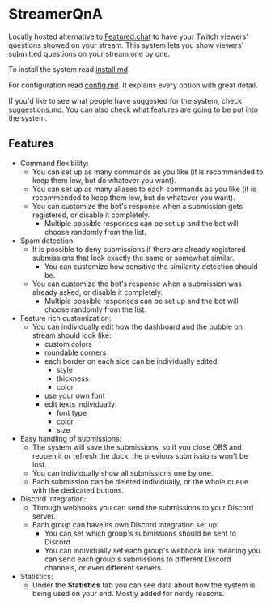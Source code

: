 # StreamerQnA
Locally hosted alternative to [Featured.chat](https://featured.chat/) to have your Twitch viewers' questions showed on your stream.
This system lets you show viewers' submitted questions on your stream one by one.

To install the system read [install.md](/README/install.md).

For configuration read [config.md](/README/config.md). It explains every option with great detail.

If you'd like to see what people have suggested for the system, check [suggestions.md](/README/suggestions.md).
You can also check what features are going to be put into the system.


## Features
- Command flexibility:
  - You can set up as many commands as you like (it is recommended to keep them low, but do whatever you want).
  - You can set up as many aliases to each commands as you like (it is recommended to keep them low, but do whatever you want).
  - You can customize the bot's response when a submission gets registered, or disable it completely.
    - Multiple possible responses can be set up and the bot will choose randomly from the list.
- Spam detection:
  - It is possible to deny submissions if there are already registered submissions that look exactly the same or somewhat similar.
    - You can customize how sensitive the similarity detection should be.
  - You can customize the bot's response when a submission was already asked, or disable it completely.
    - Multiple possible responses can be set up and the bot will choose randomly from the list.
- Feature rich customization:
  - You can individually edit how the dashboard and the bubble on stream should look like:
    - custom colors
    - roundable corners
    - each border on each side can be individually edited:
      - style
      - thickness
      - color
    - use your own font
    - edit texts individually:
      - font type
      - color
      - size
- Easy handling of submissions:
  - The system will save the submissions, so if you close OBS and reopen it or refresh the dock, the previous submissions won't be lost.
  - You can individually show all submissions one by one.
  - Each submission can be deleted individually, or the whole queue with the dedicated buttons.
- Discord integration:
  - Through webhooks you can send the submissions to your Discord server.
  - Each group can have its own Discord integration set up:
    - You can set which group's submissions should be sent to Discord
    - You can individually set each group's webhook link meaning you can send each group's submissions to different Discord channels, or even different servers.
- Statistics:
  - Under the **Statistics** tab you can see data about how the system is being used on your end. Mostly added for nerdy reasons.